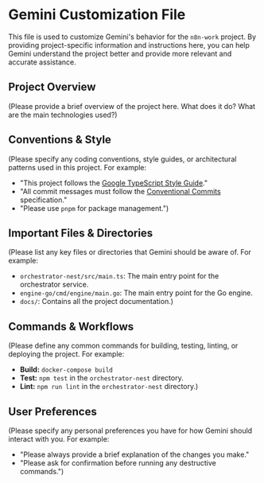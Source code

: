 # Gemini Customization File

This file is used to customize Gemini's behavior for the `n8n-work` project. By providing project-specific information and instructions here, you can help Gemini understand the project better and provide more relevant and accurate assistance.

## Project Overview

(Please provide a brief overview of the project here. What does it do? What are the main technologies used?)

## Conventions & Style

(Please specify any coding conventions, style guides, or architectural patterns used in this project. For example:

- "This project follows the [Google TypeScript Style Guide](https://google.github.io/styleguide/tsguide.html)."
- "All commit messages must follow the [Conventional Commits](https://www.conventionalcommits.org/en/v1.0.0/) specification."
- "Please use `pnpm` for package management.")

## Important Files & Directories

(Please list any key files or directories that Gemini should be aware of. For example:

- `orchestrator-nest/src/main.ts`: The main entry point for the orchestrator service.
- `engine-go/cmd/engine/main.go`: The main entry point for the Go engine.
- `docs/`: Contains all the project documentation.)

## Commands & Workflows

(Please define any common commands for building, testing, linting, or deploying the project. For example:

- **Build:** `docker-compose build`
- **Test:** `npm test` in the `orchestrator-nest` directory.
- **Lint:** `npm run lint` in the `orchestrator-nest` directory.)

## User Preferences

(Please specify any personal preferences you have for how Gemini should interact with you. For example:

- "Please always provide a brief explanation of the changes you make."
- "Please ask for confirmation before running any destructive commands.")
